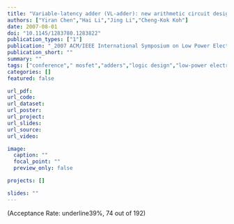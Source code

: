 ```yaml
---
title: "Variable-latency adder (VL-adder): new arithmetic circuit design practice to overcome NBTI"
authors: ["Yiran Chen","Hai Li","Jing Li","Cheng-Kok Koh"]
date: 2007-08-01
doi: "10.1145/1283780.1283822"
publication_types: ["1"]
publication: "_2007 ACM/IEEE International Symposium on Low Power Electronics and Design (textbfISLPED)_"
publication_short: ""
summary: ""
tags: ["conference"," mosfet","adders","logic design","low-power electronics","nbti-induced delay degradation","nbti-tolerant techniques","vl-adder","arithmetic circuit design","clock edge","energy efficiency","lower-power adder designs","manufacturing costs","nanoscale pmos transistors","negative bias temperature instability","variable-latency adder technique","adders","arithmetic","circuit synthesis","clocks","degradation","delay","mosfets","negative bias temperature instability","niobium compounds","titanium compounds","negative bias temperature instability (nbti)","variable-latency adder (vl-adder)"]
categories: []
featured: false

url_pdf:
url_code:
url_dataset:
url_poster:
url_project:
url_slides:
url_source:
url_video:

image:
  caption: ""
  focal_point: ""
  preview_only: false

projects: []

slides: ""
---
```


(Acceptance Rate: underline39%, 74 out of 192)
